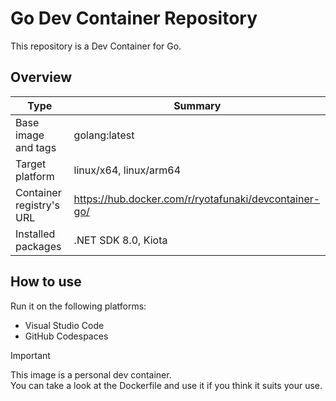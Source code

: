 # Go Dev Container Repository

This repository is a Dev Container for Go.

## Overview

| Type | Summary |
| --- | --- |
| Base image and tags | golang:latest |
| Target platform | linux/x64, linux/arm64 |
| Container registry's URL | https://hub.docker.com/r/ryotafunaki/devcontainer-go/ |
| Installed packages | .NET SDK 8.0, Kiota |

## How to use

Run it on the following platforms:
- Visual Studio Code
- GitHub Codespaces

> [!IMPORTANT]  
> This image is a personal dev container.  
> You can take a look at the Dockerfile and use it if you think it suits your use.
